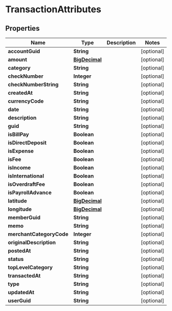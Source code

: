 
# TransactionAttributes

## Properties
Name | Type | Description | Notes
------------ | ------------- | ------------- | -------------
**accountGuid** | **String** |  |  [optional]
**amount** | [**BigDecimal**](BigDecimal.md) |  |  [optional]
**category** | **String** |  |  [optional]
**checkNumber** | **Integer** |  |  [optional]
**checkNumberString** | **String** |  |  [optional]
**createdAt** | **String** |  |  [optional]
**currencyCode** | **String** |  |  [optional]
**date** | **String** |  |  [optional]
**description** | **String** |  |  [optional]
**guid** | **String** |  |  [optional]
**isBillPay** | **Boolean** |  |  [optional]
**isDirectDeposit** | **Boolean** |  |  [optional]
**isExpense** | **Boolean** |  |  [optional]
**isFee** | **Boolean** |  |  [optional]
**isIncome** | **Boolean** |  |  [optional]
**isInternational** | **Boolean** |  |  [optional]
**isOverdraftFee** | **Boolean** |  |  [optional]
**isPayrollAdvance** | **Boolean** |  |  [optional]
**latitude** | [**BigDecimal**](BigDecimal.md) |  |  [optional]
**longitude** | [**BigDecimal**](BigDecimal.md) |  |  [optional]
**memberGuid** | **String** |  |  [optional]
**memo** | **String** |  |  [optional]
**merchantCategoryCode** | **Integer** |  |  [optional]
**originalDescription** | **String** |  |  [optional]
**postedAt** | **String** |  |  [optional]
**status** | **String** |  |  [optional]
**topLevelCategory** | **String** |  |  [optional]
**transactedAt** | **String** |  |  [optional]
**type** | **String** |  |  [optional]
**updatedAt** | **String** |  |  [optional]
**userGuid** | **String** |  |  [optional]



